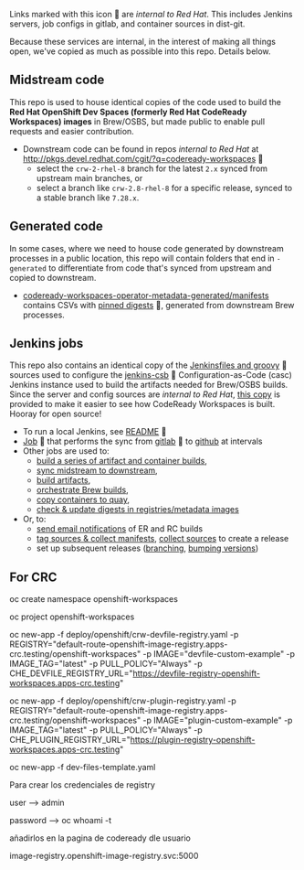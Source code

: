 Links marked with this icon :door: are _internal to Red Hat_. This includes Jenkins servers, job configs in gitlab, and container sources in dist-git. 

Because these services are internal, in the interest of making all things open, we've copied as much as possible into this repo. Details below.

## Midstream code
This repo is used to house identical copies of the code used to build the **Red Hat OpenShift Dev Spaces (formerly Red Hat CodeReady Workspaces) images** in Brew/OSBS, but made public to enable pull requests and easier contribution.

* Downstream code can be found in repos _internal to Red Hat_ at http://pkgs.devel.redhat.com/cgit/?q=codeready-workspaces :door:
    - select the `crw-2-rhel-8` branch for the latest `2.x` synced from upstream main branches, or 
    - select a branch like `crw-2.8-rhel-8` for a specific release, synced to a stable branch like `7.28.x`.

## Generated code

In some cases, where we need to house code generated by downstream processes in a public location, this repo will contain folders that end in `-generated` to differentiate from code that's synced from upstream and copied to downstream.

* [codeready-workspaces-operator-metadata-generated/manifests](https://github.com/redhat-developer/codeready-workspaces-images/tree/crw-2-rhel-8/codeready-workspaces-operator-metadata-generated/manifests/) contains CSVs with [pinned digests](http://pkgs.devel.redhat.com/cgit/containers/codeready-workspaces-operator-metadata/tree/container.yaml?h=crw-2-rhel-8#n24) :door:, generated from downstream Brew processes.

## Jenkins jobs

This repo also contains an identical copy of the [Jenkinsfiles and groovy](https://gitlab.cee.redhat.com/codeready-workspaces/crw-jenkins/-/tree/master/jobs/CRW_CI) :door: sources used to configure the [jenkins-csb](https://gitlab.cee.redhat.com/ccit/jenkins-csb) :door: Configuration-as-Code (casc) Jenkins instance used to build the artifacts needed for Brew/OSBS builds. Since the server and config sources are _internal to Red Hat_, [this copy](https://github.com/redhat-developer/codeready-workspaces-images/blob/crw-2-rhel-8/crw-jenkins/jobs/CRW_CI/) is provided to make it easier to see how CodeReady Workspaces is built. Hooray for open source!

* To run a local Jenkins, see [README](https://gitlab.cee.redhat.com/codeready-workspaces/crw-jenkins/-/blob/master/README.md#first-time-user-setup) :door:
* [Job](https://main-jenkins-csb-crwqe.apps.ocp-c1.prod.psi.redhat.com/job/CRW_CI/job/Releng/job/sync-jenkins-gitlab-to-github_2.x/) :door: that performs the sync from [gitlab](https://gitlab.cee.redhat.com/codeready-workspaces/crw-jenkins/-/blob/master/jobs/CRW_CI/Releng/sync-jenkins-gitlab-to-github.groovy) :door: to [github](https://github.com/redhat-developer/codeready-workspaces-images/blob/crw-2-rhel-8/crw-jenkins/jobs/CRW_CI/Releng/sync-jenkins-gitlab-to-github.groovy) at intervals
* Other jobs are used to:
    * [build a series of artifact and container builds](https://github.com/redhat-developer/codeready-workspaces-images/blob/crw-2-rhel-8/crw-jenkins/jobs/CRW_CI/Releng/build-all-images.groovy),
    * [sync midstream to downstream](https://github.com/redhat-developer/codeready-workspaces-images/blob/crw-2-rhel-8/crw-jenkins/jobs/CRW_CI/crw-sync-to-downstream.groovy),
    * [build artifacts](https://github.com/redhat-developer/codeready-workspaces-images/tree/crw-2-rhel-8/crw-jenkins/jobs/CRW_CI/),
    * [orchestrate Brew builds](https://github.com/redhat-developer/codeready-workspaces-images/blob/crw-2-rhel-8/crw-jenkins/jobs/CRW_CI/get-sources-rhpkg-container-build.groovy),
    * [copy containers to quay](https://github.com/redhat-developer/codeready-workspaces-images/blob/crw-2-rhel-8/crw-jenkins/jobs/CRW_CI/push-latest-container-to-quay.groovy),
    * [check & update digests in registries/metadata images](https://github.com/redhat-developer/codeready-workspaces-images/blob/crw-2-rhel-8/crw-jenkins/jobs/CRW_CI/update-digests-in-registries-and-metadata.groovy)
* Or, to:
    * [send email notifications](https://github.com/redhat-developer/codeready-workspaces-images/blob/crw-2-rhel-8/crw-jenkins/jobs/CRW_CI/Releng/send-email-qe-build-list.groovy) of ER and RC builds
    * [tag sources & collect manifests](https://github.com/redhat-developer/codeready-workspaces-images/blob/crw-2-rhel-8/crw-jenkins/jobs/CRW_CI/Releng/get-3rd-party-deps-manifests.groovy), [collect sources](https://github.com/redhat-developer/codeready-workspaces-images/blob/crw-2-rhel-8/crw-jenkins/jobs/CRW_CI/Releng/get-3rd-party-sources.groovy) to create a release
    * set up subsequent releases ([branching](https://github.com/redhat-developer/codeready-workspaces-images/blob/crw-2-rhel-8/crw-jenkins/jobs/CRW_CI/Releng/create-branches.groovy), [bumping versions](https://github.com/redhat-developer/codeready-workspaces-images/blob/crw-2-rhel-8/crw-jenkins/jobs/CRW_CI/Releng/update-version-and-registry-tags.groovy))



## For CRC

oc create namespace openshift-workspaces

oc project openshift-workspaces

oc new-app -f deploy/openshift/crw-devfile-registry.yaml -p REGISTRY="default-route-openshift-image-registry.apps-crc.testing/openshift-workspaces" -p IMAGE="devfile-custom-example" -p IMAGE_TAG="latest" -p PULL_POLICY="Always" -p CHE_DEVFILE_REGISTRY_URL="https://devfile-registry-openshift-workspaces.apps-crc.testing"

oc new-app -f deploy/openshift/crw-plugin-registry.yaml -p REGISTRY="default-route-openshift-image-registry.apps-crc.testing/openshift-workspaces" -p IMAGE="plugin-custom-example" -p IMAGE_TAG="latest" -p PULL_POLICY="Always" -p CHE_PLUGIN_REGISTRY_URL="https://plugin-registry-openshift-workspaces.apps-crc.testing"


oc new-app -f dev-files-template.yaml



Para crear los credenciales de registry

user --> admin

password --> oc whoami -t

añadirlos en la pagina de codeready dle usuario

image-registry.openshift-image-registry.svc:5000